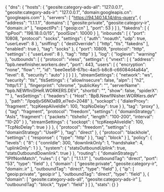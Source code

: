 {
    "dns": {
        "hosts": {
            "geosite:category-ads-all": "127.0.0.1",
            "geosite:category-ads-ir": "127.0.0.1",
            "domain:googleapis.cn": "googleapis.com"
        },
        "servers": [
            "https://94.140.14.14/dns-query",
            {
                "address": "1.1.1.1",
                "domains": [
                    "geosite:private",
                    "geosite:category-ir",
                    "domain:.ir"
                ],
                "expectIPs": [
                    "geoip:cn"
                ],
                "port": 53
            }
        ]
    },
    "fakedns": [
        {
            "ipPool": "198.18.0.0/15",
            "poolSize": 10000
        }
    ],
    "inbounds": [
        {
            "port": 10808,
            "protocol": "socks",
            "settings": {
                "auth": "noauth",
                "udp": true,
                "userLevel": 8
            },
            "sniffing": {
                "destOverride": [
                    "http",
                    "tls",
                    "fakedns"
                ],
                "enabled": true
            },
            "tag": "socks"
        },
        {
            "port": 10809,
            "protocol": "http",
            "settings": {
                "userLevel": 8
            },
            "tag": "http"
        }
    ],
    "log": {
        "loglevel": "warning"
    },
    "outbounds": [
        {
            "protocol": "vless",
            "settings": {
                "vnext": [
                    {
                        "address": "bpb.newfinisher.workers.dev",
                        "port": 443,
                        "users": [
                            {
                                "encryption": "none",
                                "flow": "",
                                "id": "bee0ee58-67bc-4ac5-b8c8-c66084d4a84a",
                                "level": 8,
                                "security": "auto"
                            }
                        ]
                    }
                ]
            },
            "streamSettings": {
                "network": "ws",
                "security": "tls",
                "tlsSettings": {
                    "allowInsecure": false,
                    "alpn": [
                        "h2",
                        "http/1.1"
                    ],
                    "fingerprint": "chrome",
                    "publicKey": "",
                    "serverName": "bpb.NEWfIniSHeR.WORKERS.DEV",
                    "shortId": "",
                    "show": false,
                    "spiderX": ""
                },
                "wsSettings": {
                    "headers": {
                        "Host": "BpB.NewfINisher.WORKers.deV"
                    },
                    "path": "/IpqdjvS6NOaB9_el?ed=2048"
                },
                "sockopt": {
                    "dialerProxy": "fragment",
                    "tcpKeepAliveIdle": 100,
                    "tcpNoDelay": true
                }
            },
            "tag": "proxy"
        },
        {
            "tag": "fragment",
            "protocol": "freedom",
            "settings": {
                "domainStrategy": "AsIs",
                "fragment": {
                    "packets": "tlshello",
                    "length": "100-200",
                    "interval": "10-20"
                }
            },
            "streamSettings": {
                "sockopt": {
                    "tcpKeepAliveIdle": 100,
                    "TcpNoDelay": true
                }
            }
        },
        {
            "protocol": "freedom",
            "settings": {
                "domainStrategy": "UseIP"
            },
            "tag": "direct"
        },
        {
            "protocol": "blackhole",
            "settings": {
                "response": {
                    "type": "http"
                }
            },
            "tag": "block"
        }
    ],
    "policy": {
        "levels": {
            "8": {
                "connIdle": 300,
                "downlinkOnly": 1,
                "handshake": 4,
                "uplinkOnly": 1
            }
        },
        "system": {
            "statsOutboundUplink": true,
            "statsOutboundDownlink": true
        }
    },
    "routing": {
        "domainStrategy": "IPIfNonMatch",
        "rules": [
            {
                "ip": [
                    "1.1.1.1"
                ],
                "outboundTag": "direct",
                "port": "53",
                "type": "field"
            },
            {
                "domain": [
                    "geosite:private",
                    "geosite:category-ir",
                    "domain:.ir"
                ],
                "outboundTag": "direct",
                "type": "field"
            },
            {
                "ip": [
                    "geoip:private",
                    "geoip:ir"
                ],
                "outboundTag": "direct",
                "type": "field"
            },
            {
                "domain": [
                    "geosite:category-ads-all",
                    "geosite:category-ads-ir"
                ],
                "outboundTag": "block",
                "type": "field"
            }
        ]
    },
    "stats": {}
}
